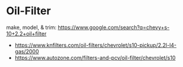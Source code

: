 # Oil-Filter
make, model, &amp; trim: https://www.google.com/search?q=chevy+s-10+2.2+oil+filter
- https://www.knfilters.com/oil-filters/chevrolet/s10-pickup/2.2l-l4-gas/2000
- https://www.autozone.com/filters-and-pcv/oil-filter/chevrolet/s10
